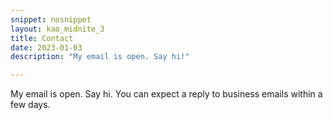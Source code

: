 ```yaml
---
snippet: nosnippet
layout: kao_midnite_3
title: Contact
date: 2023-01-03
description: "My email is open. Say hi!"

---
```



My email is open. Say hi. You can expect a reply to business emails within a few days.
